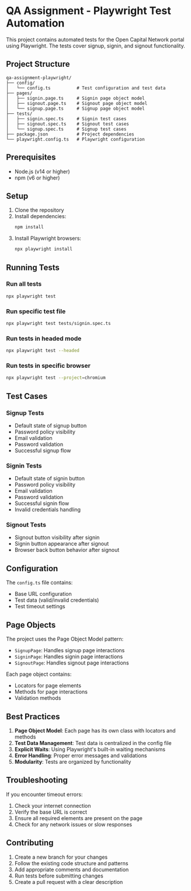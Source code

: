 # QA Assignment - Playwright Test Automation

This project contains automated tests for the Open Capital Network portal using Playwright. The tests cover signup, signin, and signout functionality.

## Project Structure

```
qa-assignment-playwright/
├── config/
│   └── config.ts          # Test configuration and test data
├── pages/
│   ├── signin.page.ts     # Signin page object model
│   ├── signout.page.ts    # Signout page object model
│   └── signup.page.ts     # Signup page object model
├── tests/
│   ├── signin.spec.ts     # Signin test cases
│   ├── signout.spec.ts    # Signout test cases
│   └── signup.spec.ts     # Signup test cases
├── package.json           # Project dependencies
└── playwright.config.ts   # Playwright configuration
```

## Prerequisites

- Node.js (v14 or higher)
- npm (v6 or higher)

## Setup

1. Clone the repository
2. Install dependencies:
   ```bash
   npm install
   ```
3. Install Playwright browsers:
   ```bash
   npx playwright install
   ```

## Running Tests

### Run all tests
```bash
npx playwright test
```

### Run specific test file
```bash
npx playwright test tests/signin.spec.ts
```

### Run tests in headed mode
```bash
npx playwright test --headed
```

### Run tests in specific browser
```bash
npx playwright test --project=chromium
```

## Test Cases

### Signup Tests
- Default state of signup button
- Password policy visibility
- Email validation
- Password validation
- Successful signup flow

### Signin Tests
- Default state of signin button
- Password policy visibility
- Email validation
- Password validation
- Successful signin flow
- Invalid credentials handling

### Signout Tests
- Signout button visibility after signin
- Signin button appearance after signout
- Browser back button behavior after signout

## Configuration

The `config.ts` file contains:
- Base URL configuration
- Test data (valid/invalid credentials)
- Test timeout settings

## Page Objects

The project uses the Page Object Model pattern:
- `SignupPage`: Handles signup page interactions
- `SigninPage`: Handles signin page interactions
- `SignoutPage`: Handles signout page interactions

Each page object contains:
- Locators for page elements
- Methods for page interactions
- Validation methods

## Best Practices

1. **Page Object Model**: Each page has its own class with locators and methods
2. **Test Data Management**: Test data is centralized in the config file
3. **Explicit Waits**: Using Playwright's built-in waiting mechanisms
4. **Error Handling**: Proper error messages and validations
5. **Modularity**: Tests are organized by functionality

## Troubleshooting

If you encounter timeout errors:
1. Check your internet connection
2. Verify the base URL is correct
3. Ensure all required elements are present on the page
4. Check for any network issues or slow responses

## Contributing

1. Create a new branch for your changes
2. Follow the existing code structure and patterns
3. Add appropriate comments and documentation
4. Run tests before submitting changes
5. Create a pull request with a clear description 